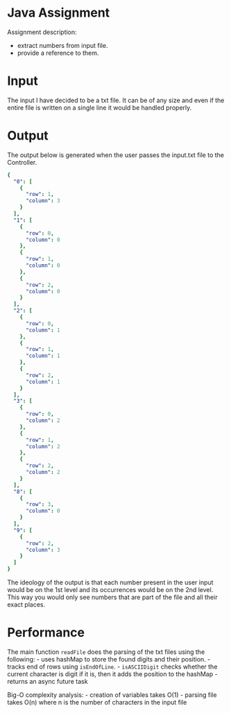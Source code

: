 # Java Assignment
Assignment description:
  - extract numbers from input file.
  - provide a reference to them.

# Input
The input I have decided to be a txt file. 
It can be of any size and even if the entire file is written on a single line it would be handled properly.

# Output
The output below is generated when the user passes the input.txt file to the Controller.
```yaml
{
  "0": [
    {
      "row": 1,
      "column": 3
    }
  ],
  "1": [
    {
      "row": 0,
      "column": 0
    },
    {
      "row": 1,
      "column": 0
    },
    {
      "row": 2,
      "column": 0
    }
  ],
  "2": [
    {
      "row": 0,
      "column": 1
    },
    {
      "row": 1,
      "column": 1
    },
    {
      "row": 2,
      "column": 1
    }
  ],
  "3": [
    {
      "row": 0,
      "column": 2
    },
    {
      "row": 1,
      "column": 2
    },
    {
      "row": 2,
      "column": 2
    }
  ],
  "8": [
    {
      "row": 3,
      "column": 0
    }
  ],
  "9": [
    {
      "row": 2,
      "column": 3
    }
  ]
}
```
The ideology of the output is that each number present in the user input would be on the 1st level and its occurrences would be on the 2nd level.
This way you would only see numbers that are part of the file and all their exact places.

# Performance
The main function `readFile` does the parsing of the txt files using the following:
    - uses hashMap to store the found digits and their position.
    - tracks end of rows using `isEndOfLine`. 
    - `isASCIIDigit` checks whether the current character is digit if it is, then it adds the position to the hashMap
    - returns an async future task

Big-O complexity analysis:
    - creation of variables takes O(1)
    - parsing file takes O(n) where n is the number of characters in the input file



